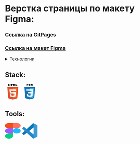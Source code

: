 <h1>Верстка страницы по макету Figma:</h1>

<h3><a href="https://dmitriyrusov.github.io/Where-great-ideas-comes-to-life/">Ссылка на GitPages</a></h3>
<h3><a href="https://www.figma.com/file/fn7TA4MCrTj7Ad2dAPja7Q/Freebie-Agency">Ссылка на макет Figma</a></h3>

<details>
    <summary>Технологии</summary>
    <li>HTML</li>
    <li>CSS</li>
</details>

<h2>Stack:</h2>
<p align="left">
<img src="https://raw.githubusercontent.com/DmitriyRusov/DmitriyRusov/0afa41d5bb65d6809e22e5a12b6ec108353ab8e5/svg-logos/html5.svg" alt="html" width="50" height="50">
<img src="https://raw.githubusercontent.com/DmitriyRusov/DmitriyRusov/0afa41d5bb65d6809e22e5a12b6ec108353ab8e5/svg-logos/css3.svg" alt="css" width="50" height="50">
</p>

<h2>Tools:</h2>
<p align="left">
<img src="https://raw.githubusercontent.com/DmitriyRusov/DmitriyRusov/cabb94c2eb89193257042c0d906a9d92fad8dbe0/soft-svg/Figma.svg" alt="figma" width="50" height="50">
<img src="https://raw.githubusercontent.com/DmitriyRusov/DmitriyRusov/cabb94c2eb89193257042c0d906a9d92fad8dbe0/soft-svg/visual-studio-code.svg" alt="visual-studio-code" width="50" height="50">
</p>
